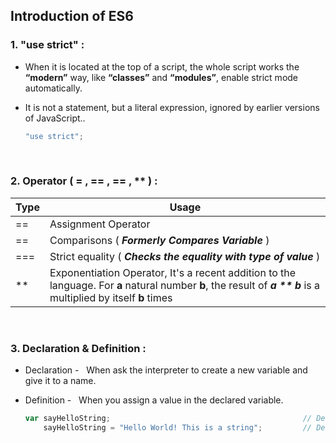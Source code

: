 ## Introduction of ES6


### 1. "use strict" :

- When it is located at the top of a script, the whole script works the **“modern”** way, like **“classes”** and **“modules”**, enable strict mode automatically.

- It is not a statement, but a literal expression, ignored by earlier versions of JavaScript..

  ```javascript
  "use strict";
  ```

&nbsp;
&nbsp;

### 2. Operator ( = , == , == , \*\* ) :

| Type | Usage |
| ---- | ------------------- |
| ==   | Assignment Operator |
| ==   | Comparisons ( **_Formerly Compares Variable_** ) |
| ===  | Strict equality ( **_Checks the equality with type of value_** ) |
| \*\* | Exponentiation Operator, It's a recent addition to the language. For **a** natural number **b**, the result of **_a \*\* b_** is a multiplied by itself **b** times |

&nbsp;
&nbsp;

### 3. Declaration & Definition :

- Declaration - &nbsp; When ask the interpreter to create a new variable and give it to a name.
- Definition - &nbsp; When you assign a value in the declared variable.

  ```javascript
  var sayHelloString;                                           // Declaration
      sayHelloString = "Hello World! This is a string";         // Definition
  ```
